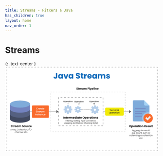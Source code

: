 ```yaml
---
title: Streams - Fitxers a Java
has_children: true
layout: home
nav_order: 1
---
```


# Streams
{: .text-center }
![alt text](./assets/imatges/javaStreams.png)

